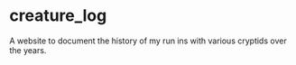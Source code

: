 # creature_log
A website to document the history of my run ins with various cryptids over the years.
